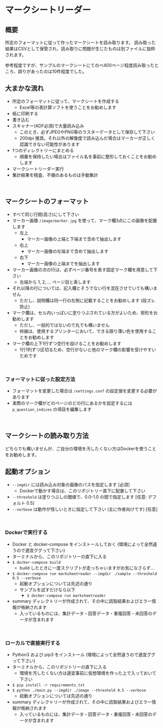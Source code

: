 # マークシートリーダー

## 概要

所定のフォーマットに従って作ったマークシートを読み取ります。
読み取った結果はCSVとして保管され、読み取りに問題が生じたものは別ファイルに抜粋されます。

参考程度ですが、サンプルのマークシートにてのべ400ページ程度読み取ったところ、誤りがあったのは10件程度でした。
<br>


## 大まかな流れ

- 所定のフォーマットに従って、マークシートを作成する
    - Excel等の表計算ソフトを使うことをお勧めします
- 紙に印刷する
- 書き込む
- スキャナー(ADF必須)で大量読み込み
    - このとき、必ずJPEGやPNG等のラスターデータとして保存して下さい
    - 200dpi 推奨。それ以外の解像度で読み込んだ場合はマーカーが正しく認識できない可能性があります
- 1つのディレクトリーにまとめる
    - 順番を保持したい場合はファイル名を事前に整形しておくことをお勧めします
- マークシートリーダー実行
- 集計結果を精査、不備のあるものは手動集計
<br>


## マークシートのフォーマット

- すべて同じ行間(高さ)にして下さい
- マーカー画像 `/image/marker.jpg` を使って、マーク欄3点にこの画像を配置します
    - 左上
        - マーカー画像の上端と下端まで含めて抽出します
    - 右上
        - マーカー画像の左端まで含めて抽出します
    - 右下
        - マーカー画像の上端までを抽出します
- マーカー画像の次の行は、必ずページ番号を表す固定マーク欄を用意して下さい
    - 左端から 1, 2, ... ページ目と表します
- それ以降の行については、記入欄とそうでない行を混在させていても構いません
    - ただし、説明欄は同一行の左側に記載することをお勧めします (段ズレ防止)
- マーク欄は、セル内いっぱいに塗りつぶされている方がよいため、矩形をお勧めします
    - ただし、一般的ではないので丸でも構いません
    - 枠線は、使用するプリンターにおいて、できる限り薄い色を使用することをお勧めします
- マーク欄の上下1行ずつ空行を設けることをお勧めします
    - 1行1列ずつ区切るため、空行がないと他のマーク欄の影響を受けやすいためです
<br>


### フォーマットに従った設定方法

- フォーマットを変更した場合は `/settings.conf` の設定値を変更する必要があります
- 実際のマーク欄がどのページのどの行にあるかを設定するには `p_question_indices` の項目を編集します
<br>


## マークシートの読み取り方法

どちらでも構いませんが、ご自分の環境を汚したくない方はDockerを使うことをお勧めします。
<br>


## 起動オプション

- `--imgdir` には読み込み対象の画像のパスを指定します [必須]
    - Dockerで動かす場合は、このリポジトリー直下に配置して下さい
- `--threshold` は塗りつぶしの閾値で、0.0-1.0 の間で指定します [任意: デフォルト 0.5]
- `--verbose` は動作が怪しいときに指定して下さい (主に作者向けです) [任意]
<br>


### Dockerで実行する

- Docker と docker-compose をインストールしておく (環境によって全然違うので適宜ググって下さい)
- ターミナルから、このリポジトリーの直下に入る
- `$ docker-compose build`
    - build したときに一度スクリプトが走っちゃいますがお気になさらず...
- `$ docker-compose run marksheetreader --imgdir ./sample --threshold 0.5 --verbose`
    - 起動オプションについては先述の通り
    - サンプルを試すだけなら以下
        - `$ docker-compose run marksheetreader`
- summary ディレクトリーが作成されて、その中に読取結果およびエラー情報が格納されます
    - 入っているものには、集計データ・回答データ・重複回答・未回答のデータが含まれます
<br>


### ローカルで直接実行する

- Python3 および pip3 をインストール (環境によって全然違うので適宜ググって下さい)
- ターミナルから、このリポジトリーの直下に入る
    - 環境を汚したくない方は適宜事前に仮想環境を作った上で入っておいて下さい
- `$ pip install -r requirements.txt`
- `$ python ./main.py --imgdir ./image --threshold 0.5 --verbose`
    - 起動オプションについては先述の通り
- summary ディレクトリーが作成されて、その中に読取結果およびエラー情報が格納されます
    - 入っているものには、集計データ・回答データ・重複回答・未回答のデータが含まれます
<br>
